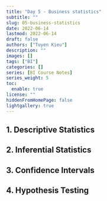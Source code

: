 ```yaml
---
title: "Day 5 - Business statistics"
subtitle: ""
slug: 05-business-statistics
date: 2022-06-14
lastmod: 2022-06-14
draft: false
authors: ["Tuyen Kieu"]
description: ""
images: []
tags: ["BI"]
categories: []
series: [BI Course Notes]
series_weight: 5
toc:
  enable: true
license: ""
hiddenFromHomePage: false
lightgallery: true
---
```


<!--more-->

## 1. Descriptive Statistics

## 2. Inferential Statistics

## 3. Confidence Intervals

## 4. Hypothesis Testing
